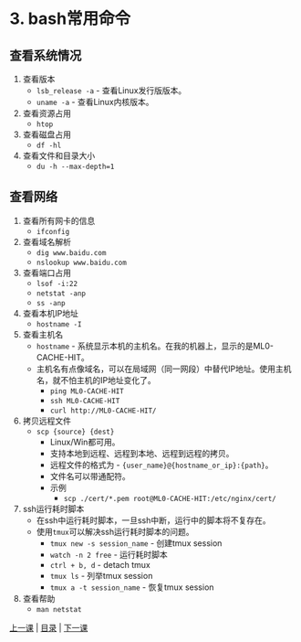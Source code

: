 # 3. bash常用命令

## 查看系统情况
1. 查看版本
    * `lsb_release -a` - 查看Linux发行版版本。
    * `uname -a` - 查看Linux内核版本。
1. 查看资源占用
    * `htop`
1. 查看磁盘占用
    * `df -hl`
1. 查看文件和目录大小
    * `du -h --max-depth=1`

## 查看网络
1. 查看所有网卡的信息
    * `ifconfig`
1. 查看域名解析
    * `dig www.baidu.com`
    * `nslookup www.baidu.com`
1. 查看端口占用
    * `lsof -i:22`
    * `netstat -anp`
    * `ss -anp`
1. 查看本机IP地址
    * `hostname -I`
1. 查看主机名
    * `hostname` - 系统显示本机的主机名。在我的机器上，显示的是ML0-CACHE-HIT。
    * 主机名有点像域名，可以在局域网（同一网段）中替代IP地址。使用主机名，就不怕主机的IP地址变化了。
        * `ping ML0-CACHE-HIT`
        * `ssh ML0-CACHE-HIT`
        * `curl http://ML0-CACHE-HIT/`
1. 拷贝远程文件
    * `scp {source} {dest}`
        * Linux/Win都可用。
        * 支持本地到远程、远程到本地、远程到远程的拷贝。
        * 远程文件的格式为 - `{user_name}@{hostname_or_ip}:{path}`。
        * 文件名可以带通配符。
        * 示例
            * `scp ./cert/*.pem root@ML0-CACHE-HIT:/etc/nginx/cert/`
1. ssh运行耗时脚本
    * 在ssh中运行耗时脚本，一旦ssh中断，运行中的脚本将不复存在。
    * 使用`tmux`可以解决ssh运行耗时脚本的问题。
        * `tmux new -s session_name` - 创建tmux session
        * `watch -n 2 free` - 运行耗时脚本
        * `ctrl + b, d` - detach tmux
        * `tmux ls` - 列举tmux session
        * `tmux a -t session_name` - 恢复tmux session
1. 查看帮助
    * `man netstat`

[上一课](lesson1.md) | [目录](README.md) | [下一课](lesson3.md)
